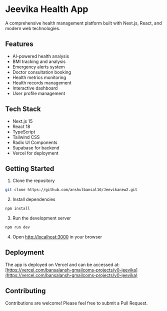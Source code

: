 # Jeevika Health App

A comprehensive health management platform built with Next.js, React, and modern web technologies.

## Features

- AI-powered health analysis
- BMI tracking and analysis
- Emergency alerts system
- Doctor consultation booking
- Health metrics monitoring
- Health records management
- Interactive dashboard
- User profile management

## Tech Stack

- Next.js 15
- React 18
- TypeScript
- Tailwind CSS
- Radix UI Components
- Supabase for backend
- Vercel for deployment

## Getting Started

1. Clone the repository
```bash
git clone https://github.com/anshulbansal16/Jeevikanew2.git
```

2. Install dependencies
```bash
npm install
```

3. Run the development server
```bash
npm run dev
```

4. Open [http://localhost:3000](http://localhost:3000) in your browser

## Deployment

The app is deployed on Vercel and can be accessed at:
[https://vercel.com/bansalansh-gmailcoms-projects/v0-jeevika](https://vercel.com/bansalansh-gmailcoms-projects/v0-jeevika)

## Contributing

Contributions are welcome! Please feel free to submit a Pull Request.
